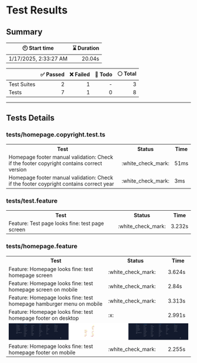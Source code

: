 # Test Results
  ## Summary
  
| :clock10: Start time | :hourglass: Duration |
| --- | ---: |
|1/17/2025, 2:33:27 AM|20.04s|

| | :white_check_mark: Passed | :x: Failed | :construction: Todo | :white_circle: Total |
| --- | ---: | ---: | ---:| ---: |
|Test Suites|2|1|-|3|
|Tests|7|1|0|8|



  ---
  ## Tests Details
  ### tests/homepage.copyright.test.ts
<table>
<tr><th>Test</th><th>Status</th><th>Time</th></tr>
<tr><td>Homepage footer manual validation: Check if the footer copyright contains correct version</td><td>:white_check_mark:</td><td>51ms</td></tr>
<tr><td>Homepage footer manual validation: Check if the footer coypright contains correct year</td><td>:white_check_mark:</td><td>3ms</td></tr>
</table>

### tests/test.feature
<table>
<tr><th>Test</th><th>Status</th><th>Time</th></tr>
<tr><td>Feature: Test page looks fine: test page screen</td><td>:white_check_mark:</td><td>3.232s</td></tr>
</table>

### tests/homepage.feature
<table>
<tr><th>Test</th><th>Status</th><th>Time</th></tr>
<tr><td>Feature: Homepage looks fine: test homepage screen</td><td>:white_check_mark:</td><td>3.624s</td></tr>
<tr><td>Feature: Homepage looks fine: test homepage screen on mobile</td><td>:white_check_mark:</td><td>2.84s</td></tr>
<tr><td>Feature: Homepage looks fine: test homepage hamburger menu on mobile</td><td>:white_check_mark:</td><td>3.313s</td></tr>
<tr><td>Feature: Homepage looks fine: test homepage footer on desktop</td><td>:x:</td><td>2.991s</td></tr>
<tr><td colspan="3"><img src="homepage.feature/feature-homepage-looks-fine-test-homepage-footer-on-desktop-diff.jpg" alt="Test Diff feature-homepage-looks-fine-test-homepage-footer-on-desktop-diff.jpg"/></td></tr><tr><td>Feature: Homepage looks fine: test homepage footer on mobile</td><td>:white_check_mark:</td><td>2.255s</td></tr>
</table>



